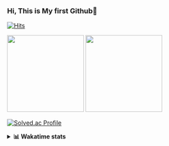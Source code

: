 ### Hi, This is My first Github👋
[![Hits](https://hits.seeyoufarm.com/api/count/incr/badge.svg?url=https%3A%2F%2Fgithub.com%2FJonghyun-Park1027&count_bg=%2379C83D&title_bg=%23555555&icon=&icon_color=%23E7E7E7&title=hits&edge_flat=false)](https://hits.seeyoufarm.com)
<br>


<p>
  <img height="180em" src="https://github-readme-stats-eight-rho-29.vercel.app/api?username=Jonghyun-Park1027&show_icons=true&include_all_commits=true&bg_color=30,e96443,904e95&title_color=fff&text_color=fff">
  <img height="180em" src="https://github-readme-stats-eight-rho-29.vercel.app/api/top-langs/?username=Jonghyun-Park1027&layout=compact&bg_color=30,e96443,904e95&title_color=fff&text_color=fff">


[![Solved.ac Profile](http://mazassumnida.wtf/api/v2/generate_badge?boj=ppjjhh1027)](https://solved.ac/ppjjhh1027/)

</p>
<details>
<summary><b>📊 Wakatime stats</b><br></summary>
<div>
<hr/>



<!--START_SECTION:waka-->
![Code Time](http://img.shields.io/badge/Code%20Time-655%20hrs%2024%20mins-blue)

![Profile Views](http://img.shields.io/badge/Profile%20Views-0-blue)

**🐱 My GitHub Data** 

> 📦 67.5 kB Used in GitHub's Storage 
 > 
> 🏆 183 Contributions in the Year 2023
 > 
> 🚫 Not Opted to Hire
 > 
> 📜 7 Public Repositories 
 > 
> 🔑 1 Private Repositories 
 > 
**I'm an Early 🐤** 

```text
🌞 Morning                42 commits          █████░░░░░░░░░░░░░░░░░░░░   20.49 % 
🌆 Daytime                119 commits         ███████████████░░░░░░░░░░   58.05 % 
🌃 Evening                40 commits          █████░░░░░░░░░░░░░░░░░░░░   19.51 % 
🌙 Night                  4 commits           ░░░░░░░░░░░░░░░░░░░░░░░░░   01.95 % 
```
📅 **I'm Most Productive on Friday** 

```text
Monday                   36 commits          ████░░░░░░░░░░░░░░░░░░░░░   17.56 % 
Tuesday                  22 commits          ███░░░░░░░░░░░░░░░░░░░░░░   10.73 % 
Wednesday                10 commits          █░░░░░░░░░░░░░░░░░░░░░░░░   04.88 % 
Thursday                 20 commits          ██░░░░░░░░░░░░░░░░░░░░░░░   09.76 % 
Friday                   58 commits          ███████░░░░░░░░░░░░░░░░░░   28.29 % 
Saturday                 19 commits          ██░░░░░░░░░░░░░░░░░░░░░░░   09.27 % 
Sunday                   40 commits          █████░░░░░░░░░░░░░░░░░░░░   19.51 % 
```


📊 **This Week I Spent My Time On** 

```text
🕑︎ Time Zone: Asia/Seoul

💬 Programming Languages: 
Python                   25 hrs 9 mins       █████████████████████░░░░   85.31 % 
Jupyter                  4 hrs 19 mins       ████░░░░░░░░░░░░░░░░░░░░░   14.66 % 
CSV/TSV                  0 secs              ░░░░░░░░░░░░░░░░░░░░░░░░░   00.02 % 
Markdown                 0 secs              ░░░░░░░░░░░░░░░░░░░░░░░░░   00.00 % 
Other                    0 secs              ░░░░░░░░░░░░░░░░░░░░░░░░░   00.00 % 

🔥 Editors: 
VS Code                  25 hrs 9 mins       █████████████████████░░░░   85.32 % 
PyCharm                  4 hrs 19 mins       ████░░░░░░░░░░░░░░░░░░░░░   14.68 % 

🐱‍💻 Projects: 
Codingtest               19 hrs 8 mins       ████████████████░░░░░░░░░   64.91 % 
전력수요 예측 논문               4 hrs 1 min         ███░░░░░░░░░░░░░░░░░░░░░░   13.67 % 
MyWorkSpace              3 hrs 28 mins       ███░░░░░░░░░░░░░░░░░░░░░░   11.77 % 
연구실 코테연습                 1 hr 51 mins        ██░░░░░░░░░░░░░░░░░░░░░░░   06.33 % 
새 폴더                     40 mins             █░░░░░░░░░░░░░░░░░░░░░░░░   02.31 % 

💻 Operating System: 
Windows                  29 hrs 28 mins      █████████████████████████   100.00 % 
```

**I Mostly Code in Jupyter Notebook** 

```text
Jupyter Notebook         6 repos             █████████████████████░░░░   85.71 % 
C++                      1 repo              ████░░░░░░░░░░░░░░░░░░░░░   14.29 % 
```




 Last Updated on 25/11/2023 18:33:48 UTC
<!--END_SECTION:waka-->
</details>



